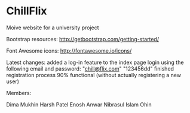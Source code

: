 # ChillFlix
Moive website for a university project

Bootstrap resources:
	http://getbootstrap.com/getting-started/
	
Font Awesome icons:
	http://fontawesome.io/icons/
	

Latest changes:
	added a log-in feature to the index page
		login using the following email and password: "chill@flix.com" "123456dd"
	finished registration process
		90% functional (without actually registering a new user)
	
Members:

Dima Mukhin
Harsh Patel
Enosh Anwar
Nibrasul Islam Ohin
